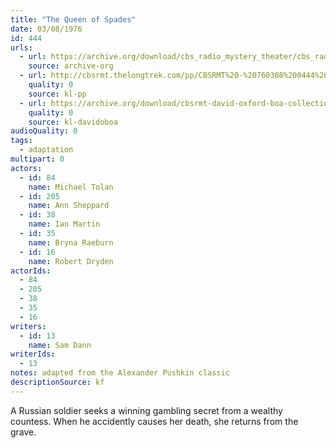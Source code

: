 ```yaml
---
title: "The Queen of Spades"
date: 03/08/1976
id: 444
urls: 
  - url: https://archive.org/download/cbs_radio_mystery_theater/cbs_radio_mystery_theater-0401-0450.zip/cbs_radio_mystery_theater-0401-0450%2Fcbsrmt_0444_the_queen_of_spades.mp3
    source: archive-org
  - url: http://cbsrmt.thelongtrek.com/pp/CBSRMT%20-%20760308%200444%20The%20Queen%20of%20Spades_pp.mp3
    quality: 0
    source: kl-pp
  - url: https://archive.org/download/cbsrmt-david-oxford-boa-collection/CBSRMT-760308-0444-The-Queen-of-Spades-(128-44)_WBBM-JE-{BoA}.mp3
    quality: 0
    source: kl-davidoboa
audioQuality: 0
tags: 
  - adaptation
multipart: 0
actors:  
  - id: 84
    name: Michael Tolan  
  - id: 205
    name: Ann Sheppard  
  - id: 38
    name: Ian Martin  
  - id: 35
    name: Bryna Raeburn  
  - id: 16
    name: Robert Dryden
actorIds:  
  - 84  
  - 205  
  - 38  
  - 35  
  - 16
writers:  
  - id: 13
    name: Sam Dann
writerIds:  
  - 13
notes: adapted from the Alexander Pushkin classic
descriptionSource: kf
---
```

A Russian soldier seeks a winning gambling secret from a wealthy countess. When he accidently causes her death, she returns from the grave.